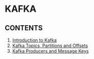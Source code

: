 # KAFKA

## CONTENTS
1. [Introduction to Kafka](kafka1.md)
2. [Kafka Topics, Partitions and Offsets](kafka2.md)
3. [Kafka Producers and Message Keys](kafka3.md)
    
